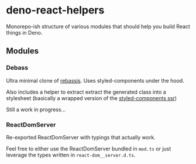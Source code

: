 # deno-react-helpers

Monorepo-ish structure of various modules that should help you build React things in Deno.

## Modules

### Debass

Ultra minimal clone of [rebassjs](https://rebassjs.org/). Uses
styled-components under the hood.

Also includes a helper to extract extract the generated class into a stylesheet
(basically a wrapped version of the [styled-components ssr](https://styled-components.com/docs/advanced#server-side-rendering))

Still a work in progress...

### ReactDomServer

Re-exported ReactDomServer with typings that actually work.

Feel free to either use the ReactDomServer bundled in `mod.ts` or just
leverage the types written in `react-dom__server.d.ts`.
